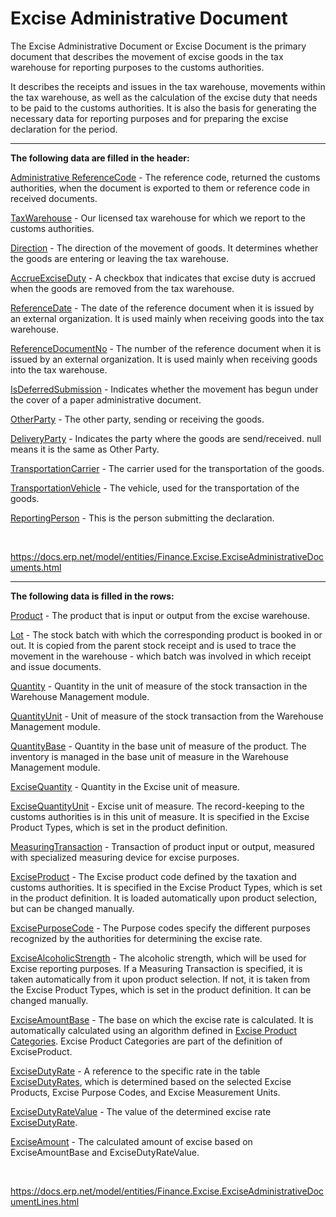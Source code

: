 # Excise Administrative Document



The Excise Administrative Document or Excise Document is the primary document that describes the movement of excise goods in the tax warehouse for reporting purposes to the customs authorities.

It describes the receipts and issues in the tax warehouse, movements within the tax warehouse, as well as the calculation of the excise duty that needs to be paid to the customs authorities. It is also the basis for generating the necessary data for reporting purposes and for preparing the excise declaration for the period.

------



**The following data are filled in the header:**

[Administrative ReferenceCode](https://docs.erp.net/model/entities/Finance.Excise.ExciseAdministrativeDocuments.html#administrativereferencecode) - The reference code, returned the customs authorities, when the document  is exported to them or reference code in received documents.

[TaxWarehouse](https://docs.erp.net/model/entities/Finance.Excise.ExciseAdministrativeDocuments.html#taxwarehouse) - Our licensed tax warehouse for which we report to the customs authorities.

[Direction](https://docs.erp.net/model/entities/Finance.Excise.ExciseAdministrativeDocuments.html#direction) - The direction of the movement of goods. It determines whether the goods are entering or leaving the tax warehouse.

[AccrueExciseDuty](https://docs.erp.net/model/entities/Finance.Excise.ExciseAdministrativeDocuments.html#accrueexciseduty) - A checkbox that indicates that excise duty is accrued when the goods are removed from the tax warehouse.

[ReferenceDate](https://docs.erp.net/model/entities/Finance.Excise.ExciseAdministrativeDocuments.html#referencedate) - The date of the reference document when it is issued by an external organization. It is used mainly when receiving goods into the tax warehouse.

[ReferenceDocumentNo](https://docs.erp.net/model/entities/Finance.Excise.ExciseAdministrativeDocuments.html#referencedocumentno) - The number of the reference document when it is issued by an external organization. It is used mainly when receiving goods into the tax warehouse.

[IsDeferredSubmission](https://docs.erp.net/model/entities/Finance.Excise.ExciseAdministrativeDocuments.html#isdeferredsubmission) - Indicates whether the movement has begun under the cover of a paper administrative document.

[OtherParty](https://docs.erp.net/model/entities/Finance.Excise.ExciseAdministrativeDocuments.html#otherparty) - The other party, sending or receiving the goods. 

[DeliveryParty](https://docs.erp.net/model/entities/Finance.Excise.ExciseAdministrativeDocuments.html#deliveryparty) - Indicates the party where the goods are send/received. null means it is the same as Other Party. 

[TransportationCarrier](https://docs.erp.net/model/entities/Finance.Excise.ExciseAdministrativeDocuments.html#transportationcarrier) - The carrier used for the transportation of the goods. 

[TransportationVehicle](https://docs.erp.net/model/entities/Finance.Excise.ExciseAdministrativeDocuments.html#transportationvehicle) - The vehicle, used for the transportation of the goods. 

[ReportingPerson](https://docs.erp.net/model/entities/Finance.Excise.ExciseAdministrativeDocuments.html#reportingperson) - This is the person submitting the declaration. 

<BR>

https://docs.erp.net/model/entities/Finance.Excise.ExciseAdministrativeDocuments.html

------



**The following data is filled in the rows:**

[Product](https://docs.erp.net/model/entities/Finance.Excise.ExciseAdministrativeDocumentLines.html#product) - The product that is input or output from the excise warehouse.

[Lot](https://docs.erp.net/model/entities/Finance.Excise.ExciseAdministrativeDocumentLines.html#lot) - The stock batch with which the corresponding product is booked in or out. It is copied from the parent stock receipt and is used to trace the movement in the warehouse - which batch was involved in which receipt and issue documents.

[Quantity](https://docs.erp.net/model/entities/Finance.Excise.ExciseAdministrativeDocumentLines.html#quantity) - Quantity in the unit of measure of the stock transaction in the Warehouse Management module.

[QuantityUnit](https://docs.erp.net/model/entities/Finance.Excise.ExciseAdministrativeDocumentLines.html#quantityunit) - Unit of measure of the stock transaction from the Warehouse Management module.

[QuantityBase](https://docs.erp.net/model/entities/Finance.Excise.ExciseAdministrativeDocumentLines.html#quantitybase) - Quantity in the base unit of measure of the product. The inventory is managed in the base unit of measure in the Warehouse Management module.

[ExciseQuantity](https://docs.erp.net/model/entities/Finance.Excise.ExciseAdministrativeDocumentLines.html#excisequantity) - Quantity in the Excise unit of measure.

[ExciseQuantityUnit](https://docs.erp.net/model/entities/Finance.Excise.ExciseAdministrativeDocumentLines.html#excisequantityunit) - Excise unit of measure. The record-keeping to the customs authorities is in this unit of measure. It is specified in the Excise Product Types, which is set in the product definition.

[MeasuringTransaction](https://docs.erp.net/model/entities/Finance.Excise.ExciseAdministrativeDocumentLines.html#measuringtransaction) - Transaction of product input or output, measured with specialized measuring device for excise purposes.

[ExciseProduct](https://docs.erp.net/model/entities/Finance.Excise.ExciseAdministrativeDocumentLines.html#exciseproduct) - The Excise product code defined by the taxation and customs authorities. It is specified in the Excise Product Types, which is set in the product definition. It is loaded automatically upon product selection, but can be changed manually.

[ExcisePurposeCode](https://docs.erp.net/model/entities/Finance.Excise.ExciseAdministrativeDocumentLines.html#excisepurposecode) - The Purpose codes specify the different purposes recognized by the authorities for determining the excise rate.

[ExciseAlcoholicStrength](https://docs.erp.net/model/entities/Finance.Excise.ExciseAdministrativeDocumentLines.html#excisealcoholicstrength) - The alcoholic strength, which will be used for Excise reporting purposes. If a Measuring Transaction is specified, it is taken automatically from it upon product selection. If not, it is taken from the Excise Product Types, which is set in the product definition. It can be changed manually.

[ExciseAmountBase](https://docs.erp.net/model/entities/Finance.Excise.ExciseAdministrativeDocumentLines.html#exciseamountbase) - The base on which the excise rate is calculated. It is automatically calculated using an algorithm defined in [Excise Product Categories](https://docs.erp.net/model/entities/Finance.Excise.ExciseProductCategories.html). Excise Product Categories are part of the definition of ExciseProduct.

[ExciseDutyRate](https://docs.erp.net/model/entities/Finance.Excise.ExciseAdministrativeDocumentLines.html#excisedutyrate) - A reference to the specific rate in the table [ExciseDutyRates](https://docs.erp.net/model/entities/Finance.Excise.ExciseDutyRates.html), which is determined based on the selected Excise Products, Excise Purpose Codes, and Excise Measurement Units.

[ExciseDutyRateValue](https://docs.erp.net/model/entities/Finance.Excise.ExciseAdministrativeDocumentLines.html#excisedutyratevalue) - The value of the determined excise rate [ExciseDutyRate](https://docs.erp.net/model/entities/Finance.Excise.ExciseAdministrativeDocumentLines.html#excisedutyratevalue).

[ExciseAmount](https://docs.erp.net/model/entities/Finance.Excise.ExciseAdministrativeDocumentLines.html#exciseamount) - The calculated amount of excise based on ExciseAmountBase and ExciseDutyRateValue.

<BR>

https://docs.erp.net/model/entities/Finance.Excise.ExciseAdministrativeDocumentLines.html















